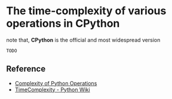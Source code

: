 The time-complexity of various operations in **CPython**
======

note that, **CPython** is the official and most widespread version

```
TODO
```

## Reference

- [Complexity of Python Operations](https://www.ics.uci.edu/~pattis/ICS-33/lectures/complexitypython.txt)
- [TimeComplexity - Python Wiki](https://wiki.python.org/moin/TimeComplexity)
